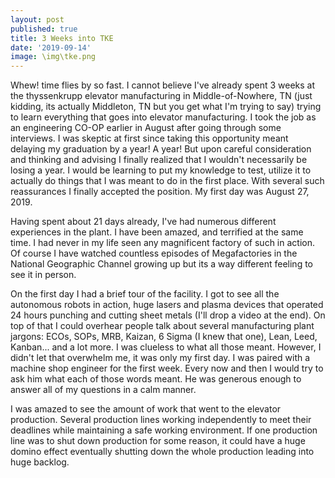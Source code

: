 ```yaml
---
layout: post
published: true
title: 3 Weeks into TKE
date: '2019-09-14'
image: \img\tke.png
---
```

Whew! time flies by so fast. I cannot believe I've already spent 3 weeks at the thyssenkrupp elevator manufacturing in Middle-of-Nowhere, TN (just kidding, its actually Middleton, TN but you get what I'm trying to say) trying to learn everything that goes into elevator manufacturing. I took the job as an engineering CO-OP earlier in August after going through some interviews. I was skeptic at first since taking this opportunity meant delaying my graduation by a year! A year! But upon careful consideration and thinking and advising I finally realized that I wouldn't necessarily be losing a year. I would be learning to put my knowledge to test, utilize it to actually do things that I was meant to do in the first place. With several such reassurances I finally accepted the position. My first day was August 27, 2019.

Having spent about 21 days already, I've had numerous different experiences in the plant. I have been amazed, and terrified at the same time. I had never in my life seen any magnificent factory of such in action. Of course I have watched countless episodes of Megafactories in the National Geographic Channel growing up but its a way different feeling to see it in person. 

On the first day I had a brief tour of the facility. I got to see all the autonomous robots in action, huge lasers and plasma devices that operated 24 hours punching and cutting sheet metals (I'll drop a video at the end). On top of that I could overhear people talk about several manufacturing plant jargons: ECOs, SOPs, MRB, Kaizan, 6 Sigma (I knew that one), Lean, Leed, Kanban... and a lot more. I was clueless to what all those meant. However, I didn't let that overwhelm me, it was only my first day. I was paired with a machine shop engineer for the first week. Every now and then I would try to ask him what each of those words meant. He was generous enough to answer all of my questions in a calm manner. 

I was amazed to see the amount of work that went to the elevator production. Several production lines working independently to meet their deadlines while maintaining a safe working environment. If one production line was to shut down production for some reason, it could have a huge domino effect eventually shutting down the whole production leading into huge backlog. 